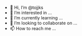 - 👋 Hi, I’m @tojjks
- 👀 I’m interested in ...
- 🌱 I’m currently learning ...
- 💞️ I’m looking to collaborate on ...
- 📫 How to reach me ...

<!---
tojjks/tojjks is a ✨ special ✨ repository because its `README.md` (this file) appears on your GitHub profile.
You can click the Preview link to take a look at your changes.
--->

